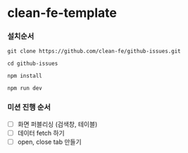 # clean-fe-template

### 설치순서

```shell
git clone https://github.com/clean-fe/github-issues.git

cd github-issues

npm install

npm run dev
```

### 미션 진행 순서

- [ ] 화면 퍼블리싱 (검색창, 테이블)
- [ ] 데이터 fetch 하기
- [ ] open, close tab 만들기
